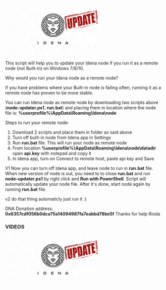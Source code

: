 
![Image of logo](https://github.com/Toni-d-e-v/-idena-win-node-updater/blob/master/download.jpg)

This script will help you to update your Idena node if you run it as a remote node (not Built-in) on Windows 7/8/10.

Why would you run your Idena node as a remote node?

If you have problems where your Built-in node is failing often, running it as a remote node has proven to be more stable.

You can run Idena node as remote node by downloading two scripts above (**node-updater.ps1**, **run.bat**) and placing them in location where the node file is: **%userprofile%\AppData\Roaming\Idena\node**

Steps to run your remote node:
1. Download 2 scripts and place them in folder as said above
1. Turn off built-in node from Idena app in Settings
1. Run **run.bat** file. This will run your node as remote node
1. From location **%userprofile%\AppData\Roaming\Idena\node\datadir** open **api.key** with notepad and copy it
1. In Idena app, turn on Connect to remote host, paste api key and Save

V1 Now you can turn off Idena app, and leave node to run in **run.bat** file. When new version of node is out, you need to to close **run.bat** and run **node-updater.ps1** by right click and **Run with PowerShell**. Script will automatically update your node file. After it's done, start node again by running **run.bat** file.

v2 do that thing automaticly just run it :)

DNA Donation address: **0x6357cdf056b0dca75a14094987fa7eabbd78be5f** Thanks for help Rioda
### VIDEOS
[![Watch the video](https://github.com/Toni-d-e-v/-idena-win-node-updater/blob/master/download.jpg)](https://www.youtube.com/watch?v=bQ2qi8MbR3I&ab_channel=RiodaTech.)
